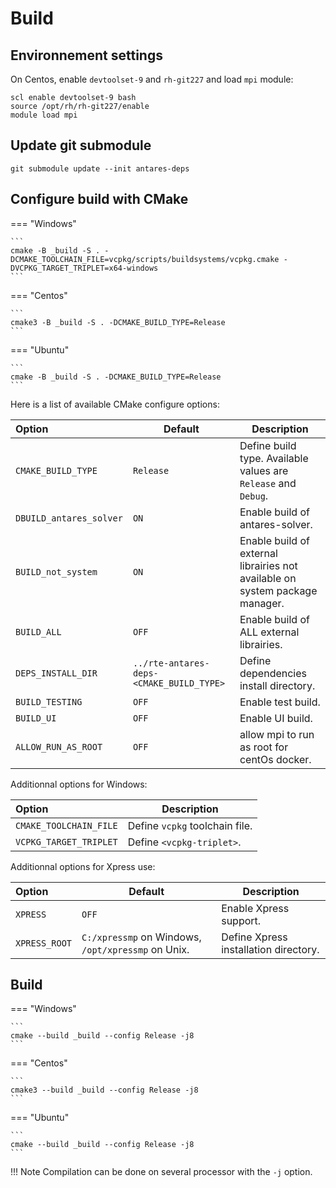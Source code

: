 # Build

## Environnement settings
On Centos, enable `devtoolset-9` and `rh-git227` and load `mpi` module:
```
scl enable devtoolset-9 bash
source /opt/rh/rh-git227/enable
module load mpi
```
## Update git submodule
```
git submodule update --init antares-deps
```
## Configure build with CMake
=== "Windows"

    ```
    cmake -B _build -S . -DCMAKE_TOOLCHAIN_FILE=vcpkg/scripts/buildsystems/vcpkg.cmake -DVCPKG_TARGET_TRIPLET=x64-windows
    ```
=== "Centos"

    ```
    cmake3 -B _build -S . -DCMAKE_BUILD_TYPE=Release 
    ```
=== "Ubuntu"

    ```
    cmake -B _build -S . -DCMAKE_BUILD_TYPE=Release 
    ```

Here is a list of available CMake configure options:

|Option | Default|Description |
|:-------|-------|-------|
|`CMAKE_BUILD_TYPE` |`Release`| Define build type. Available values are `Release` and `Debug`.  |
|`DBUILD_antares_solver`|`ON`|Enable build of antares-solver.|
|`BUILD_not_system`|`ON`|Enable build of external librairies not available on system package manager.|
|`BUILD_ALL`|`OFF`|Enable build of ALL external librairies.|
|`DEPS_INSTALL_DIR`|`../rte-antares-deps-<CMAKE_BUILD_TYPE>`|Define dependencies install directory.|
|`BUILD_TESTING`|`OFF`|Enable test build.|
|`BUILD_UI`|`OFF`|Enable UI build.|
|`ALLOW_RUN_AS_ROOT`|`OFF`|allow mpi to run as root for centOs docker.|

Additionnal options for Windows:

|Option |Description |
|:-------|-------|
|`CMAKE_TOOLCHAIN_FILE`|Define `vcpkg` toolchain file. |
|`VCPKG_TARGET_TRIPLET`|Define `<vcpkg-triplet>`. |

Additionnal options for Xpress use:

|Option | Default|Description |
|:-------|-------|-------|
|`XPRESS`|`OFF`| Enable Xpress support. |
|`XPRESS_ROOT`|`C:/xpressmp` on Windows, `/opt/xpressmp` on Unix. | Define Xpress installation directory. |

## Build
=== "Windows"

    ```
    cmake --build _build --config Release -j8
    ```
=== "Centos"

    ```
    cmake3 --build _build --config Release -j8
    ```
=== "Ubuntu"

    ```
    cmake --build _build --config Release -j8
    ```
!!! Note
    Compilation can be done on several processor with the `-j` option.
